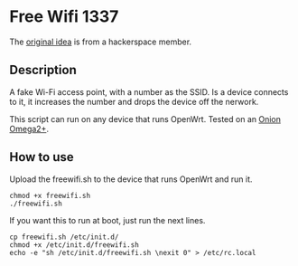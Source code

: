 # Free Wifi 1337

The [original idea](https://www.hackerspace-szeged.org/projects/freewifi/) is from a hackerspace member.

## Description
A fake Wi-Fi access point, with a number as the SSID. Is a device connects to it, it increases the number and drops the device off the nerwork. 

This script can run on any device that runs OpenWrt.
Tested on an [Onion Omega2+](https://onion.io/Omega2/).

## How to use
Upload the freewifi.sh to the device that runs OpenWrt and run it.
```
chmod +x freewifi.sh
./freewifi.sh
```
If you want this to run at boot, just run the next lines.
```
cp freewifi.sh /etc/init.d/
chmod +x /etc/init.d/freewifi.sh
echo -e "sh /etc/init.d/freewifi.sh \nexit 0" > /etc/rc.local
```
